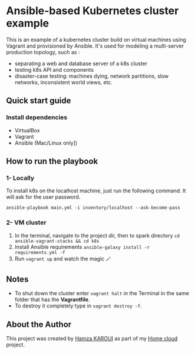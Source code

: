 # Ansible-based Kubernetes cluster example
This is an example of a kubernetes cluster build on virtual machines using Vagrant and provisioned by Ansible.
It's used for modeling a multi-server production topology, such as :
- separating a web and database server of a k8s cluster
- testing k8s API and components
- disaster-case testing: machines dying, network partitions, slow networks, inconsistent world views, etc.

## Quick start guide
### Install dependencies
- VirtualBox
- Vagrant
- Ansible (Mac/Linux only])

## How to run the playbook
### 1- Locally
To install k8s on the localhost machine, just run the following command. It will ask for the user password.
```
ansible-playbook main.yml -i inventory/localhost --ask-become-pass
```

### 2- VM cluster
1. In the terminal, navigate to the project dir, then to spark directory `cd ansible-vagrant-stacks && cd k8s`
2. Install Ansible requirements `ansible-galaxy install -r requirements.yml -f`
3. Run `vagrant up` and watch the magic 🪄

## Notes
- To shut down the cluster enter `vagrant halt` in the Terminal in the same folder that has the **Vagrantfile**. 
- To destroy it completely type in `vagrant destroy -f`.

## About the Author
This project was created by [Hamza KAROUI](https://sharek.dev) as part of my [Home cloud](https://sharek.dev/home_cloud/overview/) project.